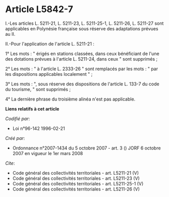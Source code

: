 # Article L5842-7

I.-Les articles L. 5211-21, L. 5211-23, L. 5211-25-1, L. 5211-26, L. 5211-27 sont applicables en Polynésie française sous
réserve des adaptations prévues au II. 

II.-Pour l'application de l'article L. 5211-21 : 

1° Les mots : " érigés en stations classées, dans ceux bénéficiant de l'une des dotations prévues à l'article L. 5211-24,
dans ceux " sont supprimés ; 

2° Les mots : " à l'article L. 2333-26 " sont remplacés par les mots : " par les dispositions applicables localement " ; 

3° Les mots : ", sous réserve des dispositions de l'article L. 133-7 du code du tourisme, " sont supprimés ; 

4° La dernière phrase du troisième alinéa n'est pas applicable.

**Liens relatifs à cet article**

_Codifié par_:

  - Loi n°96-142 1996-02-21

_Créé par_:

  - Ordonnance n°2007-1434 du 5 octobre 2007 - art. 3 () JORF 6 octobre 2007 en vigueur le 1er mars 2008

_Cite_:

  - Code général des collectivités territoriales - art. L5211-21 (V)
  - Code général des collectivités territoriales - art. L5211-23 (V)
  - Code général des collectivités territoriales - art. L5211-25-1 (V)
  - Code général des collectivités territoriales - art. L5211-26 (V)
